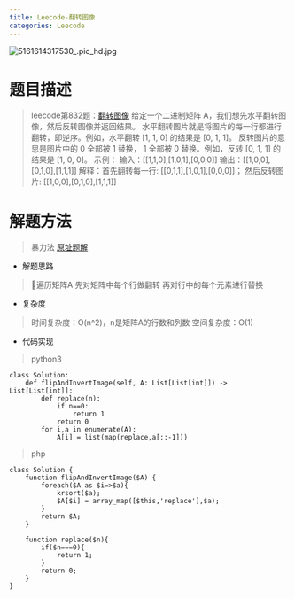 ```yaml
---
title: Leecode-翻转图像
categories: Leecode
---
```

![5161614317530_.pic_hd.jpg](https://upload-images.jianshu.io/upload_images/15325592-d04a8b4d1b2e35f8.jpg?imageMogr2/auto-orient/strip%7CimageView2/2/w/1240)
<!-- more -->

#  题目描述

> leecode第832题：[翻转图像](https://leetcode-cn.com/problems/flipping-an-image/)
给定一个二进制矩阵 A，我们想先水平翻转图像，然后反转图像并返回结果。
水平翻转图片就是将图片的每一行都进行翻转，即逆序。例如，水平翻转 [1, 1, 0] 的结果是 [0, 1, 1]。
反转图片的意思是图片中的 0 全部被 1 替换， 1 全部被 0 替换。例如，反转 [0, 1, 1] 的结果是 [1, 0, 0]。
示例：
输入：[[1,1,0],[1,0,1],[0,0,0]]
输出：[[1,0,0],[0,1,0],[1,1,1]]
解释：首先翻转每一行: [[0,1,1],[1,0,1],[0,0,0]]；
     然后反转图片: [[1,0,0],[0,1,0],[1,1,1]]

#  解题方法

> 暴力法
[原址题解](https://leetcode-cn.com/problems/flipping-an-image/solution/fan-zhuan-tu-xiang-by-yohannzhang-xopc/)

- 解题思路

> 遍历矩阵A
先对矩阵中每个行做翻转
再对行中的每个元素进行替换

- 复杂度

> 时间复杂度：O(n^2)，n是矩阵A的行数和列数
空间复杂度：O(1)

- 代码实现

> python3

```
class Solution:
    def flipAndInvertImage(self, A: List[List[int]]) -> List[List[int]]:
        def replace(n):
            if n==0:
                return 1
            return 0
        for i,a in enumerate(A):
            A[i] = list(map(replace,a[::-1]))
```

> php

```
class Solution {
    function flipAndInvertImage($A) {
        foreach($A as $i=>$a){
            krsort($a);
            $A[$i] = array_map([$this,'replace'],$a);
        }
        return $A;
    }

    function replace($n){
        if($n===0){
            return 1;
        }
        return 0;
    }
}
```

